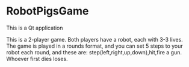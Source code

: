# RobotPigsGame
This is a Qt application<br>

This is a 2-player game. Both players have a robot, each with 3-3 lives.<br>
The game is played in a rounds format, and you can set 5 steps to your robot each round, and these are: step(left,right,up,down),hit,fire a gun. <br>
Whoever first dies loses.
